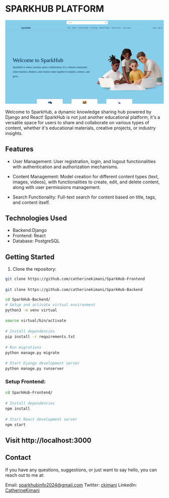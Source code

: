 # SPARKHUB PLATFORM
![HomePage](./sparkhub/src/assets/homepage.png)
<p> Welcome to SparkHub, a dynamic knowledge sharing hub powered by Django and React! SparkHub is not just another educational platform; it's a versatile space for users to share and collaborate on various types of content, whether it's educational materials, creative projects, or industry insights. </p>

## Features
- User Management: User registration, login, and logout functionalities with authentication and authorization mechanisms.

- Content Management: Model creation for different content types (text, images, videos), with functionalities to create, edit, and delete content, along with user permissions management.

- Search Functionality: Full-text search for content based on title, tags, and content itself.


## Technologies Used

- Backend:Django
- Frontend: React
- Database: PostgreSQL

## Getting Started

1. Clone the repository:
```sh
git clone https://github.com/catherinekimani/SparkHub-Frontend

git clone https://github.com/catherinekimani/SparkHub-Backend
```
```sh
cd SparkHub-Backend/
# Setup and activate virtual environment
python3 -m venv virtual

source virtual/bin/activate

# Install dependencies
pip install -r requirements.txt

# Run migrations
python manage.py migrate

# Start Django development server
python manage.py runserver
```

### Setup Frontend:

```sh
cd SparkHub-Frontend/

# Install dependencies
npm install

# Start React development server
npm start
```

## Visit http://localhost:3000

## Contact
If you have any questions, suggestions, or just want to say hello, you can reach out to me at:

Email: sparkhubinfo2024@gmail.com
Twitter: [ckimani](https://twitter.com/ckimani882)
LinkedIn: [CatherineKimani](https://www.linkedin.com/in/catherine-kimani/)